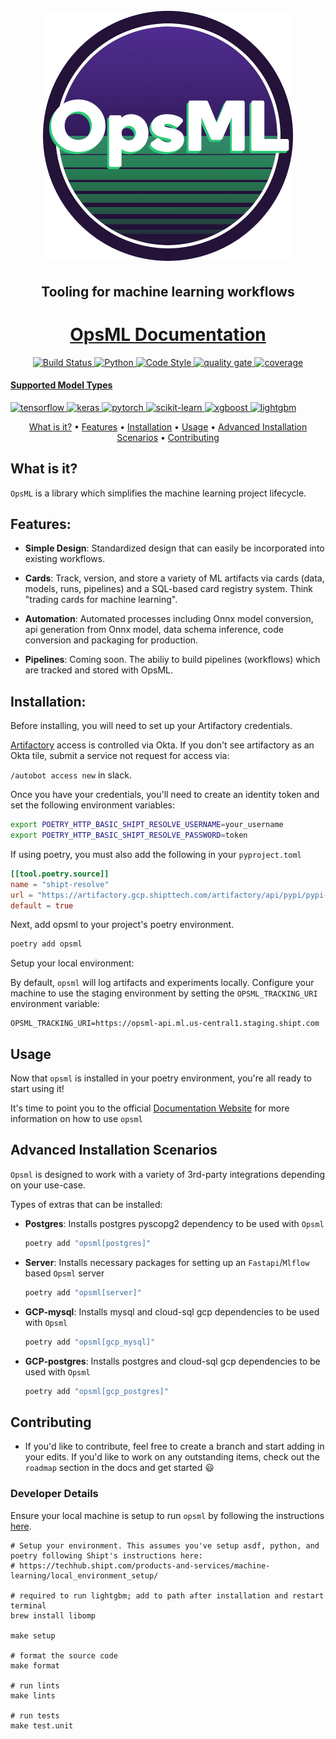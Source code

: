 <h1 align="center">
  <br>
  <img src="images/opsml-logo.png"  width="400" height="400" alt="opsml logo"/>
  <br>
</h1>

<h2 align="center">Tooling for machine learning workflows</h2>

<h1 align="center"><a href="https://didactic-bassoon-l5emw7m.pages.github.io/">OpsML Documentation</h1>

<p align="center">
  <a href="https://drone.shipt.com/shipt/py-opsml">
  <img alt="Build Status" src="https://drone.shipt.com/api/badges/shipt/opsml/status.svg"/>

  <a href="https://www.python.org/downloads/release/python-390/">
  <img alt="Python" src="https://upload.wikimedia.org/wikipedia/commons/1/1b/Blue_Python_3.9_Shield_Badge.svg" />

  <img alt="Code Style" src="https://img.shields.io/badge/code%20style-black-000000.svg" />

  <a href="https://sonarqube.shipt.com/dashboard?id=shipt_opsml-artifacts_AYWcv6FFE00GGQFT3YPq">
  <img alt="quality gate" src="https://sonarqube.shipt.com/api/project_badges/measure?project=shipt_opsml-artifacts_AYWcv6FFE00GGQFT3YPq&metric=alert_status&token=squ_06f8921843044242e5975ed012023f7b09066e9c"/>

  <a href="https://sonarqube.shipt.com/dashboard?id=shipt_opsml-artifacts_AYWcv6FFE00GGQFT3YPq">
  <img alt="coverage" src="https://sonarqube.shipt.com/api/project_badges/measure?project=shipt_opsml-artifacts_AYWcv6FFE00GGQFT3YPq&metric=coverage&token=squ_06f8921843044242e5975ed012023f7b09066e9c"/>
</p>

<h4 align="left">Supported Model Types</h4>

<a href="https://www.tensorflow.org/">
  <img alt="tensorflow" src="https://img.shields.io/badge/TensorFlow-FF6F00?logo=tensorflow&logoColor=white"/>

<a href="https://keras.io/">
  <img alt="keras"" src="https://img.shields.io/badge/Keras-FF0000?logo=keras&logoColor=white"/>

<a href="https://pytorch.org/">
  <img alt="pytorch" src="https://img.shields.io/badge/PyTorch--EE4C2C.svg?style=flat&logo=pytorch"/>

<a href="https://scikit-learn.org/stable/">
  <img alt="scikit-learn" src="https://img.shields.io/badge/scikit_learn-F7931E?logo=scikit-learn&logoColor=white"/>


<a href="https://xgboost.readthedocs.io/en/stable/">
  <img alt="xgboost" src=https://img.shields.io/badge/Package-XGBoost-blueviolet"/>


<a href="https://lightgbm.readthedocs.io/en/v3.3.2/">
  <img alt="lightgbm" src=https://img.shields.io/badge/Package-LightGBM-success"/>

</p>
<p align="center">
  <a href="#what-is-it">What is it?</a> •
  <a href="#features">Features</a> •
  <a href="#installation">Installation</a> •
  <a href="#usage">Usage</a>  •
  <a href="#advanced-installation-scenarios">Advanced Installation Scenarios</a> •
  <a href="#contributing">Contributing</a>
</p>

## What is it?
`OpsML` is a library which simplifies the machine learning project lifecycle.

## Features:
  - **Simple Design**: Standardized design that can easily be incorporated into existing workflows.

  - **Cards**: Track, version, and store a variety of ML artifacts via cards (data, models, runs, pipelines) and a SQL-based card registry system. Think "trading cards for machine learning".

  - **Automation**: Automated processes including Onnx model conversion, api generation from Onnx model, data schema inference, code conversion and packaging for production.

  - **Pipelines**: Coming soon. The abiliy to build pipelines (workflows) which are tracked and stored with OpsML.

## Installation:
Before installing, you will need to set up your Artifactory credentials.

[Artifactory](https://techhub.shipt.com/engineering/infrastructure/devops/artifactory/) access is controlled via Okta. If you don't see artifactory as an Okta tile, submit a service not request for access via:

`/autobot access new` in slack.

Once you have your credentials, you'll need to create an identity token and set the following environment variables:

```bash
export POETRY_HTTP_BASIC_SHIPT_RESOLVE_USERNAME=your_username
export POETRY_HTTP_BASIC_SHIPT_RESOLVE_PASSWORD=token
```

If using poetry, you must also add the following in your `pyproject.toml`
```toml
[[tool.poetry.source]]
name = "shipt-resolve"
url = "https://artifactory.gcp.shipttech.com/artifactory/api/pypi/pypi-virtual/simple"
default = true
```

Next, add opsml to your project's poetry environment.

```bash
poetry add opsml
```

Setup your local environment:

By default, `opsml` will log artifacts and experiments locally. Configure your machine to use the staging environment by setting the `OPSML_TRACKING_URI` environment variable:

```shell
OPSML_TRACKING_URI=https://opsml-api.ml.us-central1.staging.shipt.com
```


## Usage

Now that `opsml` is installed in your poetry environment, you're all ready to start using it!

It's time to point you to the  official [Documentation Website](https://didactic-bassoon-l5emw7m.pages.github.io/) for more information on how to use `opsml`


## Advanced Installation Scenarios

`Opsml` is designed to work with a variety of 3rd-party integrations depending on your use-case.

Types of extras that can be installed:

- **Postgres**: Installs postgres pyscopg2 dependency to be used with `Opsml`
  ```bash
  poetry add "opsml[postgres]"
  ```

- **Server**: Installs necessary packages for setting up an `Fastapi`/`Mlflow` based `Opsml` server
  ```bash
  poetry add "opsml[server]"
  ```

- **GCP-mysql**: Installs mysql and cloud-sql gcp dependencies to be used with `Opsml`
  ```bash
  poetry add "opsml[gcp_mysql]"
  ```

- **GCP-postgres**: Installs postgres and cloud-sql gcp dependencies to be used with `Opsml`
  ```bash
  poetry add "opsml[gcp_postgres]"
  ```


## Contributing
- If you'd like to contribute, feel free to create a branch and start adding in your edits. If you'd like to work on any outstanding items, check out the `roadmap` section in the docs and get started :smiley:

### Developer Details
Ensure your local machine is setup to run `opsml` by following the
instructions
[here](https://techhub.shipt.com/products-and-services/machine-learning/local_environment_setup/).

```shell
# Setup your environment. This assumes you've setup asdf, python, and poetry following Shipt's instructions here:
# https://techhub.shipt.com/products-and-services/machine-learning/local_environment_setup/

# required to run lightgbm; add to path after installation and restart terminal
brew install libomp 

make setup

# format the source code
make format

# run lints
make lints

# run tests
make test.unit
```